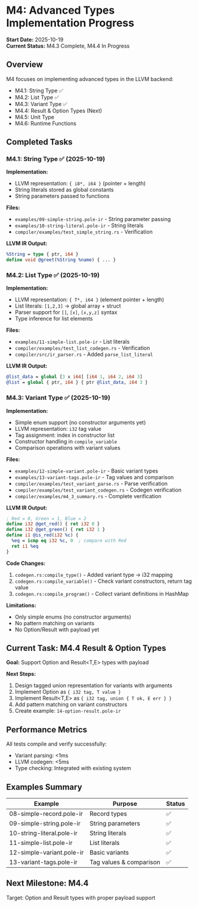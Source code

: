 # M4: Advanced Types Implementation Progress

**Start Date:** 2025-10-19  
**Current Status:** M4.3 Complete, M4.4 In Progress

## Overview

M4 focuses on implementing advanced types in the LLVM backend:
- M4.1: String Type ✅
- M4.2: List Type ✅
- M4.3: Variant Type ✅
- M4.4: Result & Option Types (Next)
- M4.5: Unit Type
- M4.6: Runtime Functions

## Completed Tasks

### M4.1: String Type ✅ (2025-10-19)

**Implementation:**
- LLVM representation: `{ i8*, i64 }` (pointer + length)
- String literals stored as global constants
- String parameters passed to functions

**Files:**
- `examples/09-simple-string.pole-ir` - String parameter passing
- `examples/10-string-literal.pole-ir` - String literals
- `compiler/examples/test_simple_string.rs` - Verification

**LLVM IR Output:**
```llvm
%String = type { ptr, i64 }
define void @greet(%String %name) { ... }
```

### M4.2: List Type ✅ (2025-10-19)

**Implementation:**
- LLVM representation: `{ T*, i64 }` (element pointer + length)
- List literals: `[1,2,3]` → global array + struct
- Parser support for `[]`, `[x]`, `[x,y,z]` syntax
- Type inference for list elements

**Files:**
- `examples/11-simple-list.pole-ir` - List literals
- `compiler/examples/test_list_codegen.rs` - Verification
- `compiler/src/ir_parser.rs` - Added `parse_list_literal`

**LLVM IR Output:**
```llvm
@list_data = global [3 x i64] [i64 1, i64 2, i64 3]
@list = global { ptr, i64 } { ptr @list_data, i64 3 }
```

### M4.3: Variant Type ✅ (2025-10-19)

**Implementation:**
- Simple enum support (no constructor arguments yet)
- LLVM representation: `i32` tag value
- Tag assignment: index in constructor list
- Constructor handling in `compile_variable`
- Comparison operations with variant values

**Files:**
- `examples/12-simple-variant.pole-ir` - Basic variant types
- `examples/13-variant-tags.pole-ir` - Tag values and comparison
- `compiler/examples/test_variant_parse.rs` - Parse verification
- `compiler/examples/test_variant_codegen.rs` - Codegen verification
- `compiler/examples/m4_3_summary.rs` - Complete verification

**LLVM IR Output:**
```llvm
; Red = 0, Green = 1, Blue = 2
define i32 @get_red() { ret i32 0 }
define i32 @get_green() { ret i32 1 }
define i1 @is_red(i32 %c) {
  %eq = icmp eq i32 %c, 0  ; compare with Red
  ret i1 %eq
}
```

**Code Changes:**
1. `codegen.rs:compile_type()` - Added variant type → i32 mapping
2. `codegen.rs:compile_variable()` - Check variant constructors, return tag value
3. `codegen.rs:compile_program()` - Collect variant definitions in HashMap

**Limitations:**
- Only simple enums (no constructor arguments)
- No pattern matching on variants
- No Option/Result with payload yet

## Current Task: M4.4 Result & Option Types

**Goal:** Support Option<T> and Result<T,E> types with payload

**Next Steps:**
1. Design tagged union representation for variants with arguments
2. Implement Option<T> as `{ i32 tag, T value }`
3. Implement Result<T,E> as `{ i32 tag, union { T ok, E err } }`
4. Add pattern matching on variant constructors
5. Create example: `14-option-result.pole-ir`

## Performance Metrics

All tests compile and verify successfully:
- Variant parsing: <1ms
- LLVM codegen: <5ms
- Type checking: Integrated with existing system

## Examples Summary

| Example | Purpose | Status |
|---------|---------|--------|
| 08-simple-record.pole-ir | Record types | ✅ |
| 09-simple-string.pole-ir | String parameters | ✅ |
| 10-string-literal.pole-ir | String literals | ✅ |
| 11-simple-list.pole-ir | List literals | ✅ |
| 12-simple-variant.pole-ir | Basic variants | ✅ |
| 13-variant-tags.pole-ir | Tag values & comparison | ✅ |

## Next Milestone: M4.4

Target: Option and Result types with proper payload support
